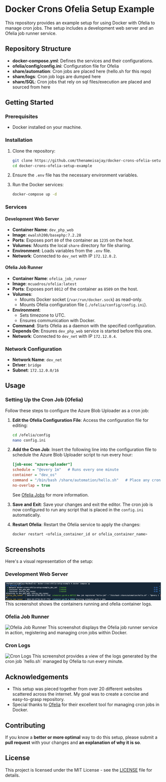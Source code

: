 # Docker Crons Ofelia Setup Example

This repository provides an example setup for using Docker with Ofelia to manage cron jobs. The setup includes a development web server and an Ofelia job runner service.

## Repository Structure

- **docker-compose.yml**: Defines the services and their configurations.
- **ofelia/config/config.ini**: Configuration file for Ofelia
- **share/automation**: Cron jobs are placed here (hello.sh for this repo)
- **share/logs**: Cron job logs are dumped here
- **share/SQL**: Cron jobs that rely on sql files/execution are placed and sourced from here

## Getting Started

### Prerequisites

- Docker installed on your machine.

### Installation

1. Clone the repository:
   ```sh
   git clone https://github.com/thenameisajay/docker-crons-ofelia-setup-example.git
   cd docker-crons-ofelia-setup-example
   ```

2. Ensure the `.env` file has the necessary environment variables.

3. Run the Docker services:
   ```sh
   docker-compose up -d
   ```

### Services

#### Development Web Server

- **Container Name**: `dev_php_web`
- **Image**: `ewalsh200/basephp:7.2.28`
- **Ports**: Exposes port `80` of the container as `1235` on the host.
- **Volumes**: Mounts the local `share` directory for file sharing.
- **Environment**: Loads variables from the `.env` file.
- **Network**: Connected to `dev_net` with IP `172.12.0.2`.

#### Ofelia Job Runner

- **Container Name**: `ofelia_job_runner`
- **Image**: `mcuadros/ofelia:latest`
- **Ports**: Exposes port `8012` of the container as `8509` on the host.
- **Volumes**: 
  - Mounts Docker socket (`/var/run/docker.sock`) as read-only.
  - Mounts Ofelia configuration file (`./ofelia/config/config.ini`).
- **Environment**: 
  - Sets timezone to UTC.
  - Ensures communication with Docker.
- **Command**: Starts Ofelia as a daemon with the specified configuration.
- **Depends On**: Ensures `dev_php_web` service is started before this one.
- **Network**: Connected to `dev_net` with IP `172.12.0.4`.

### Network Configuration

- **Network Name**: `dev_net`
- **Driver**: `bridge`
- **Subnet**: `172.12.0.0/16`

## Usage

### Setting Up the Cron Job (Ofelia)

Follow these steps to configure the Azure Blob Uploader as a cron job:

1. **Edit the Ofelia Configuration File**: Access the configuration file for editing:
   ```bash
   cd /ofelia/config
   nano config.ini
   ```

2. **Add the Cron Job**: Insert the following line into the configuration file to schedule the Azure Blob Uploader script to run every hour:
   ```ini
   [job-exec "azure-uploader"]
   schedule = "@every 1m"   # Runs every one minute
   container = "dev_os"
   command = "/bin/bash /share/automation/hello.sh"   # Place any cron job under /share/automation/*.sh and change the command & config options accordingly
   no-overlap = true
   ```

   See [Ofelia Jobs](https://github.com/mcuadros/ofelia/blob/master/docs/jobs.md) for more information.

3. **Save and Exit**: Save your changes and exit the editor. The cron job is now configured to run any script that is placed in the `config.ini` automatically.

4. **Restart Ofelia**: Restart the Ofelia service to apply the changes:
   ```bash
   docker restart <ofelia_container_id or ofelia_container_name>
   ```

## Screenshots

Here's a visual representation of the setup:

### Development Web Server

![Development Web Server](https://github.com/thenameisajay/docker-crons-ofelia-setup-example/blob/main/screenshots/ofelia-logs.png)
This screenshot shows the containers running and ofelia container logs.

### Ofelia Job Runner

![Ofelia Job Runner]([https://github.com/thenameisajay/docker-crons-ofelia-setup-example/blob/main/screenshots/ofelia_job_runner.png](https://github.com/thenameisajay/docker-crons-ofelia-setup-example/blob/main/screenshots/ofelia-logs-1.png))
This screenshot displays the Ofelia job runner service in action, registering and managing cron jobs within Docker.

### Cron Logs

![Cron Logs]([https://github.com/thenameisajay/docker-crons-ofelia-setup-example/blob/main/screenshots/ofelia-logs.png](https://github.com/thenameisajay/docker-crons-ofelia-setup-example/blob/main/screenshots/output.png))
This screenshot provides a view of the logs generated by the cron job `hello.sh` managed by Ofelia to run every minute.




## Acknowledgements

- This setup was pieced together from over 20 different websites scattered across the internet. My goal was to create a concise and easy-to-grasp repository.
- Special thanks to [Ofelia](https://github.com/mcuadros/ofelia) for their excellent tool for managing cron jobs in Docker.

## Contributing

If you know a **better or more optimal** way to do this setup, please submit a **pull request** with your changes and **an explanation of why it is so**.

## License

This project is licensed under the MIT License - see the [LICENSE](LICENSE) file for details.





